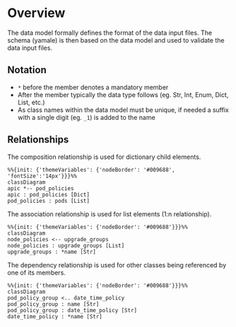 # Overview

The data model formally defines the format of the data input files. The schema (yamale) is then based on the data model and used to validate the data input files.

## Notation

- ```*``` before the member denotes a mandatory member
- After the member typically the data type follows (eg. Str, Int, Enum, Dict, List, etc.)
- As class names within the data model must be unique, if needed a suffix with a single digit (eg. ```_1```) is added to the name

## Relationships

The composition relationship is used for dictionary child elements.

```mermaid
%%{init: {'themeVariables': {'nodeBorder': '#009688', 'fontSize':'14px'}}}%%
classDiagram
apic *-- pod_policies
apic : pod_policies [Dict]
pod_policies : pods [List]
```

The association relationship is used for list elements (1:n relationship).

```mermaid
%%{init: {'themeVariables': {'nodeBorder': '#009688'}}}%%
classDiagram
node_policies <-- upgrade_groups
node_policies : upgrade_groups [List]
upgrade_groups : *name [Str]
```

The dependency relationship is used for other classes being referenced by one of its members.

```mermaid
%%{init: {'themeVariables': {'nodeBorder': '#009688'}}}%%
classDiagram
pod_policy_group <.. date_time_policy
pod_policy_group : name [Str]
pod_policy_group : date_time_policy [Str]
date_time_policy : *name [Str]
```
